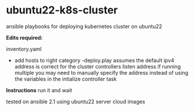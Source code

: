 # ubuntu22-k8s-cluster
ansible playbooks for deploying kubernetes cluster on ubuntu22 

**Edits required:**

inventory.yaml 
- add hosts to right category
-deploy.play assumes the default ipv4 address is correct for the cluster controllers listen address if running multiple you may need to manually specify the address instead of using the variables in the intialize controller task

**Instructions**
run it and wait





tested on ansible 2.1 using ubuntu22 server cloud images
